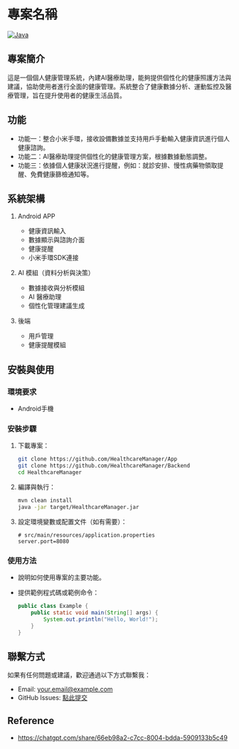 # 專案名稱

[![Java](https://img.shields.io/badge/language-Java-brightgreen)](https://www.oracle.com/java/)

## 專案簡介

這是一個個人健康管理系統，內建AI醫療助理，能夠提供個性化的健康照護方法與建議，協助使用者進行全面的健康管理。系統整合了健康數據分析、運動監控及醫療管理，旨在提升使用者的健康生活品質。


## 功能

- 功能一：整合小米手環，接收設備數據並支持用戶手動輸入健康資訊進行個人健康諮詢。
- 功能二：AI醫療助理提供個性化的健康管理方案，根據數據動態調整。
- 功能三：依據個人健康狀況進行提醒，例如：就診安排、慢性病藥物領取提醒、免費健康篩檢通知等。


## 系統架構
1. Android APP
   - 健康資訊輸入
   - 數據顯示與諮詢介面
   - 健康提醒
   - 小米手環SDK連接

2. AI 模組（資料分析與決策）
   - 數據接收與分析模組
   - AI 醫療助理
   - 個性化管理建議生成

3. 後端
   - 用戶管理
   - 健康提醒模組

## 安裝與使用

### 環境要求

- Android手機

### 安裝步驟

1. 下載專案：

   ```bash
   git clone https://github.com/HealthcareManager/App
   git clone https://github.com/HealthcareManager/Backend
   cd HealthcareManager
   ```

2. 編譯與執行：

   ```bash
   mvn clean install
   java -jar target/HealthcareManager.jar
   ```

3. 設定環境變數或配置文件（如有需要）：

   ```properties
   # src/main/resources/application.properties
   server.port=8080
   ```

### 使用方法

- 說明如何使用專案的主要功能。
- 提供範例程式碼或範例命令：

   ```java
   public class Example {
       public static void main(String[] args) {
           System.out.println("Hello, World!");
       }
   }
   ```

## 聯繫方式

如果有任何問題或建議，歡迎通過以下方式聯繫我：

- Email: your.email@example.com
- GitHub Issues: [點此提交](https://github.com/你的用戶名/你的專案名稱/issues)

## Reference
- https://chatgpt.com/share/66eb98a2-c7cc-8004-bdda-5909133b5c49
